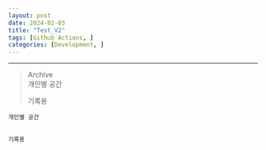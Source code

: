 ```yaml
---
layout: post
date: 2024-02-03
title: "Test_V2"
tags: [Github Actions, ]
categories: [Development, ]
---
```



---


> Archive  
> 개인별 공간  
>   
>   
>   
> 기록용


	개인별 공간


	기록용

